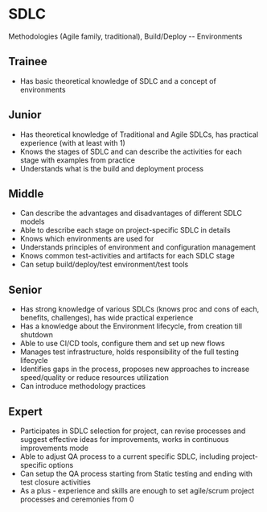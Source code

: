 # SDLC
Methodologies (Agile family, traditional), Build/Deploy -- Environments
## Trainee
- Has basic theoretical knowledge of SDLC and a concept of environments
## Junior
- Has theoretical knowledge of Traditional and Agile SDLCs, has practical experience (with at least with 1)
- Knows the stages of SDLC and can describe the activities for each stage with examples from practice
- Understands what is the build and deployment process
## Middle
- Can describe the advantages and disadvantages of different SDLC models
- Able to describe each stage on project-specific SDLC in details
- Knows which environments are used for
- Understands principles of environment and configuration management
- Knows common test-activities and artifacts for each SDLC stage
- Can setup build/deploy/test environment/test tools
## Senior
- Has strong knowledge of various SDLCs (knows proc and cons of each, benefits, challenges), has wide practical experience
- Has a knowledge about the Environment lifecycle, from creation till shutdown
- Able to use CI/CD tools, configure them and set up new flows
- Manages test infrastructure, holds responsibility of the full testing lifecycle
- Identifies gaps in the process, proposes new approaches to increase speed/quality or reduce resources utilization
- Can introduce methodology practices
## Expert
- Participates in SDLC selection for project, can revise processes and suggest effective ideas for improvements, works in continuous improvements mode
- Able to adjust QA process to a current specific SDLC, including project-specific options
- Can setup the QA process starting from Static testing and ending with test closure activities
- As a plus -  experience and skills are enough to set agile/scrum project processes and ceremonies from 0